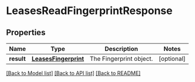 # LeasesReadFingerprintResponse

## Properties
Name | Type | Description | Notes
------------ | ------------- | ------------- | -------------
**result** | [**LeasesFingerprint**](LeasesFingerprint.md) | The Fingerprint object. | [optional] 

[[Back to Model list]](../README.md#documentation-for-models) [[Back to API list]](../README.md#documentation-for-api-endpoints) [[Back to README]](../README.md)


